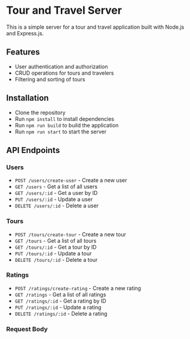 # Tour and Travel Server

This is a simple server for a tour and travel application built with Node.js and Express.js.

## Features

* User authentication and authorization
* CRUD operations for tours and travelers
* Filtering and sorting of tours

## Installation

* Clone the repository
* Run `npm install` to install dependencies
* Run `npm run build` to build the application
* Run `npm run start` to start the server

## API Endpoints

### Users

* `POST /users/create-user` - Create a new user
* `GET /users` - Get a list of all users
* `GET /users/:id` - Get a user by ID
* `PUT /users/:id` - Update a user
* `DELETE /users/:id` - Delete a user

### Tours

* `POST /tours/create-tour` - Create a new tour
* `GET /tours` - Get a list of all tours
* `GET /tours/:id` - Get a tour by ID
* `PUT /tours/:id` - Update a tour
* `DELETE /tours/:id` - Delete a tour

### Ratings

* `POST /ratings/create-rating` - Create a new rating
* `GET /ratings` - Get a list of all ratings
* `GET /ratings/:id` - Get a rating by ID
* `PUT /ratings/:id` - Update a rating
* `DELETE /ratings/:id` - Delete a rating

### Request Body 
